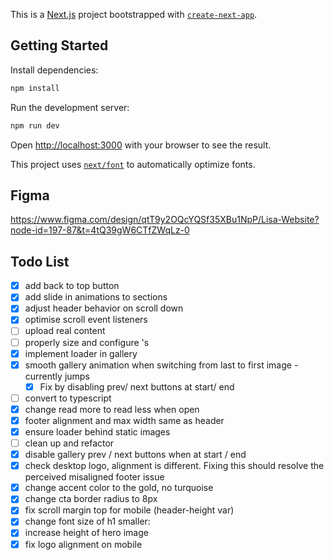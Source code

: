 This is a [Next.js](https://nextjs.org/) project bootstrapped with [`create-next-app`](https://github.com/vercel/next.js/tree/canary/packages/create-next-app).

## Getting Started

Install dependencies:

```bash
npm install
```

Run the development server:

```bash
npm run dev
```

Open [http://localhost:3000](http://localhost:3000) with your browser to see the result.

This project uses [`next/font`](https://nextjs.org/docs/basic-features/font-optimization) to automatically optimize fonts.

## Figma

https://www.figma.com/design/qtT9y2OQcYQSf35XBu1NpP/Lisa-Website?node-id=197-87&t=4tQ39gW6CTfZWqLz-0

## Todo List

- [x] add back to top button
- [x] add slide in animations to sections
- [x] adjust header behavior on scroll down
- [x] optimise scroll event listeners
- [ ] upload real content
- [ ] properly size and configure <Image>'s
- [x] implement loader in gallery
- [x] smooth gallery animation when switching from last to first image - currently jumps
  - [x] Fix by disabling prev/ next buttons at start/ end
- [ ] convert to typescript
- [x] change read more to read less when open
- [x] footer alignment and max width same as header
- [x] ensure loader behind static images
- [ ] clean up and refactor
- [x] disable gallery prev / next buttons when at start / end
- [x] check desktop logo, alignment is different. Fixing this should resolve the perceived misaligned footer issue
- [x] change accent color to the gold, no turquoise
- [x] change cta border radius to 8px
- [x] fix scroll margin top for mobile (header-height var)
- [x] change font size of h1 smaller:
- [x] increase height of hero image
- [x] fix logo alignment on mobile
